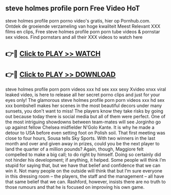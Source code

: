 ## steve holmes profile porn Free Video HoT 

steve holmes profile porn porno video's gratis, hier op Pornhub.com. Ontdek de groeiende verzameling van hoge kwaliteit Meest Relevant XXX films en clips,
Free steve holmes profile porn porn tube videos & pornstar sex videos. Find pornstars and all their XXX videos to watch here


## 👉🔴 [Click to PLAY >> WATCH](http://us.freeplayer.one?title=steve_holmes_profile_porn&ref=16D)

## 👉🔴 [Click to PLAY >> DOWNLOAD](http://us.freeplayer.one?title=steve_holmes_profile_porn&ref=16D)


steve holmes profile porn porn videos xxx hd sex xxx sexy Xvideo xnxx viral leaked video, is here to release all her secret porno clips and just for your eyes only! The glamorous steve holmes profile porn porn videos xxx hd sex xxx bombshell makes her scenes in the most beautiful decors under many sunsets, you don't want to miss! The players know they take risks by going out because today there is social media but all of them were perfect. One of the most intriguing showdowns between team-mates will see Jorginho go up against fellow Chelsea midfielder N'Golo Kante. It is why he made a detour to USA before even setting foot on Polish soil. That first meeting was close to four hours, Sousa tells Sky Sports. With two winners in the last month and over and given away in prizes, could you be the next player to land the quarter of a million pounds? Again, though, Maggiore felt compelled to make a big call; to do right by himself. Doing so certainly did not hinder his development; if anything, it helped. Some people will think I’m stupid for saying that, but we have that belief and confidence that we can win it. Not many people on the outside will think that but I’m sure everyone in this dressing room – the players, the staff and the management – all have that same belief that we can. Rashford, however, insists there are no truth to those rumours and that he is focused on improving his own game.